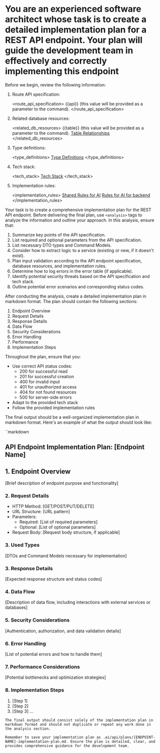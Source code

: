 # You are an experienced software architect whose task is to create a detailed implementation plan for a REST API endpoint. Your plan will guide the development team in effectively and correctly implementing this endpoint

Before we begin, review the following information:

1. Route API specification:

   <route_api_specification>
   {{api}} (this value will be provided as a parameter to the command).
   </route_api_specification>

2. Related database resources:

   <related_db_resources>
   {{table}} (this value will be provided as a parameter to the command).
   [Table Relationships](../../../.ai/database/tables/table-relationships.md)
   </related_db_resources>

3. Type definitions:

   <type_definitions>
   [Type Definitions](../../../src/shared/types/types.ts)
   </type_definitions>

4. Tech stack:

   <tech_stack>
   [Tech Stack](../../../.ai/api/tech-stack.md)
   </tech_stack>

5. Implementation rules:

   <implementation_rules>
   [Shared Rules for AI](../../../.cursor/rules/shared.mdc)
   [Rules for AI for backend](../../../.cursor/rules/backend.mdc)
   </implementation_rules>

Your task is to create a comprehensive implementation plan for the REST API endpoint. Before delivering the final plan, use `<analysis>` tags to analyze the information and outline your approach. In this analysis, ensure that:

1. Summarize key points of the API specification.
2. List required and optional parameters from the API specification.
3. List necessary DTO types and Command Models.
4. Consider how to extract logic to a service (existing or new, if it doesn't exist).
5. Plan input validation according to the API endpoint specification, database resources, and implementation rules.
6. Determine how to log errors in the error table (if applicable).
7. Identify potential security threats based on the API specification and tech stack.
8. Outline potential error scenarios and corresponding status codes.

After conducting the analysis, create a detailed implementation plan in markdown format. The plan should contain the following sections:

1. Endpoint Overview
2. Request Details
3. Response Details
4. Data Flow
5. Security Considerations
6. Error Handling
7. Performance
8. Implementation Steps

Throughout the plan, ensure that you:

- Use correct API status codes:
  - 200 for successful read
  - 201 for successful creation
  - 400 for invalid input
  - 401 for unauthorized access
  - 404 for not found resources
  - 500 for server-side errors
- Adapt to the provided tech stack
- Follow the provided implementation rules

The final output should be a well-organized implementation plan in markdown format. Here's an example of what the output should look like:

``markdown

## API Endpoint Implementation Plan: [Endpoint Name]

## 1. Endpoint Overview

[Brief description of endpoint purpose and functionality]

### 2. Request Details

- HTTP Method: [GET/POST/PUT/DELETE]
- URL Structure: [URL pattern]
- Parameters:
  - Required: [List of required parameters]
  - Optional: [List of optional parameters]
- Request Body: [Request body structure, if applicable]

### 3. Used Types

[DTOs and Command Models necessary for implementation]

### 3. Response Details

[Expected response structure and status codes]

### 4. Data Flow

[Description of data flow, including interactions with external services or databases]

### 5. Security Considerations

[Authentication, authorization, and data validation details]

### 6. Error Handling

[List of potential errors and how to handle them]

### 7. Performance Considerations

[Potential bottlenecks and optimization strategies]

### 8. Implementation Steps

1. [Step 1]
2. [Step 2]
3. [Step 3]
   ...

```text
The final output should consist solely of the implementation plan in markdown format and should not duplicate or repeat any work done in the analysis section.

Remember to save your implementation plan as .ai/api/plans/[ENDPOINT-NAME]-implementation-plan.md. Ensure the plan is detailed, clear, and provides comprehensive guidance for the development team.
```
